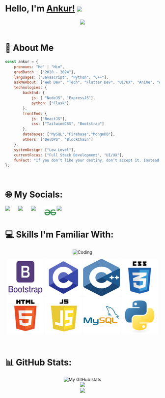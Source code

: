 # Hello, I'm [Ankur!](https://ankursarkar.me)  <img src="https://c.tenor.com/3IACtMvxwdsAAAAi/pikachu-happy.gif" height="35px">
<!-- ![visitors](https://visitor-badge.laobi.icu/badge?page_id=ankur02sarkar) -->
<div align="center">
  <img src="https://visitor-badge.laobi.icu/badge?page_id=ankur02sarkar" width="230px">
</div>
<br />

# 🐉 About Me
```javascript
const ankur = {
    pronouns: "He" | "Him",
    gradBatch : ["2020 - 2024"],
    languages: ["Javascript", "Python", "C++"],
    askMeAbout: ["Web Dev", "Tech", "Flutter Dev", "UI/UX", "Anime", "Api"],
    technologies: {
        backEnd: {
            js: [ "NodeJS", "ExpressJS"],
            python: ["Flask"]
        },
        frontEnd: {
            js: ["ReactJS"],
            css: ["TailwindCSS", "Bootstrap"]
        },
        databases: ["MySQL","Firebase","MongoDB"],
        others: ["DevOPS", "BlockChain"]
    },
    systemDesign: ["Low Level"],
    currentFocus: ["Full Stack Development", "UI/UX"],
    funFact: "If you don’t like your destiny, don’t accept it. Instead have the courage to change it the way you want it to be."
};
```

</br>



# 🌐 My Socials:
<div align="center">
<a href="https://www.linkedin.com/in/ankur-sarkar" target="_blank">
  <img align="left" width="42px" src="https://i.ibb.co/drvwWtB/Linkedin.png"  />
</a>
<a href="mailto:sarkarrohonankur@gmail.com">
  <img align="left" width="42px" src="https://i.ibb.co/bPCr08L/Email.png"  />
</a>
<a href="https://www.hackerrank.com/God_Slayer" target="_blank">
  <img align="left" width="42px" src="https://i.ibb.co/6WCLSb2/Hacker-Rank.png"  />
</a>
<a href="https://auth.geeksforgeeks.org/user/ankurrohonsarkar/profile" target="_blank">
  <img align="left" width="42px" src="gfg.png"  />
</a>
<a href="https://www.codechef.com/users/ankur02sarkar" target="_blank">
  <img align="left" width="42px" src="https://i.ibb.co/9Yr67f9/CodeChef.png"  />
</a>
</div>
<br/>
<br/>

# 💻 Skills I'm Familiar With:
<div align="center" >
<img align="center" alt="Coding" width="300" src="https://cdn.dribbble.com/users/1162077/screenshots/3848914/programmer.gif">
</div>
<p align="center">
      <img src="bootstrap.png" alt="bootstrap" width="120" height="120"/>    
      <img src="c.png" alt="c" width="120" height="120"/>
      <img src="cpp.png" alt="cplusplus" width="120" height="120"/>
      <img src="css.png" alt="css3" width="120" height="120"/>
      <img src="html.png" alt="html5" width="120" height="120"/>
      <img src="javascript.png" alt="js" width="120" height="120"/>
      <img src="https://raw.githubusercontent.com/devicons/devicon/master/icons/mysql/mysql-original-wordmark.svg" alt="mysql" width="120" height="120"/>
      <img src="https://raw.githubusercontent.com/devicons/devicon/master/icons/python/python-original.svg" alt="python" width="120" height="120"/>
 </p>
<br/>

# 📊 GitHub Stats:
<div align="center" width=100%>

![My GitHub stats](https://github-readme-stats.vercel.app/api?username=ankur02sarkar)<br/>
![](https://github-readme-streak-stats.herokuapp.com/?user=ankur02sarkar&hide_border=true)<br/>
![](https://github-readme-stats.vercel.app/api/top-langs/?username=ankur02sarkar&hide_border=true&include_all_commits=true&count_private=false&layout=compact)

</div>



<!-- # ⭐ Stats 
<div align="center">


<br>

</div> -->
<!-- 
# ⭐ GeeksForGeeks Profile 
<div align="center">

[![My GfG stats](https://geeks-for-geeks-stats-api-napiyo.vercel.app/?userName=ankur02sarkar)](https://auth.geeksforgeeks.org/user/ankurrohonsarkar/profile) -->
<br>

</div>
